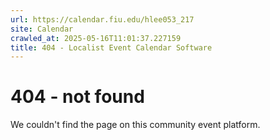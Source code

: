 ```yaml
---
url: https://calendar.fiu.edu/hlee053_217
site: Calendar
crawled_at: 2025-05-16T11:01:37.227159
title: 404 - Localist Event Calendar Software
---
```


# 404 - not found
We couldn't find the page on this community event platform.
